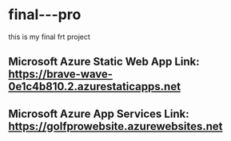# final---pro
this is my final frt project

## Microsoft Azure Static Web App Link: https://brave-wave-0e1c4b810.2.azurestaticapps.net

## Microsoft Azure App Services Link: https://golfprowebsite.azurewebsites.net
